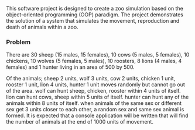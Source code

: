 This software project is designed to create a zoo simulation based on the object-oriented programming (OOP) paradigm. The project demonstrates the solution of a system that simulates the movement, reproduction and death of animals within a zoo.


### Problem

There are 30 sheep (15 males, 15 females), 10 cows (5 males, 5 females), 10 chickens, 10 wolves (5 females, 5 males), 10 roosters, 8 lions (4 males, 4 females) and 1 hunter living in an area of ​​500 by 500.

Of the animals;
sheep 2 units,
wolf 3 units,
cow 2 units,
chicken 1 unit,
rooster 1 unit,
lion 4 units,
hunter 1 unit moves randomly but cannot go out of the area.
wolf can hunt sheep, chicken, rooster within 4 units of itself.
lion can hunt cows, sheep within 5 units of itself.
hunter can hunt any of the animals within 8 units of itself.
when animals of the same sex or different sex get 3 units closer to each other, a random
sex and same sex animal is formed.
It is expected that a console application will be written that will find the number of animals at the end of 1000 units of movement.
